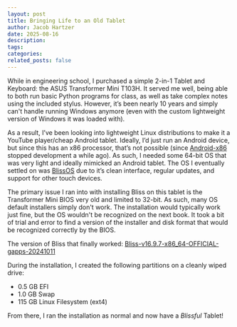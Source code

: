```yaml
---
layout: post
title: Bringing Life to an Old Tablet
author: Jacob Hartzer
date: 2025-08-16
description:
tags:
categories:
related_posts: false
---
```


While in engineering school, I purchased a simple 2-in-1 Tablet and Keyboard: the ASUS Transformer Mini T103H. It served me well, being able to both run basic Python programs for class, as well as take complex notes using the included stylus. However, it’s been nearly 10 years and simply can't handle running Windows anymore (even with the custom lightweight version of Windows it was loaded with).

As a result, I’ve been looking into lightweight Linux distributions to make it a YouTube player/cheap Android tablet. Ideally, I’d just run an Android device, but since this has an x86 processor, that’s not possible (since [Android-x86](https://www.android-x86.org/) stopped development a while ago). As such, I needed some 64-bit OS that was very light and ideally mimicked an Android tablet. The OS I eventually settled on was [BlissOS](https://blissos.org/) due to it’s clean interface, regular updates, and support for other touch devices.

The primary issue I ran into with installing Bliss on this tablet is the Transformer Mini BIOS very old and limited to 32-bit. As such, many OS default installers simply don't work. The installation would typically work just fine, but the OS wouldn't be recognized on the next book. It took a bit of trial and error to find a version of the installer and disk format that would be recognized correctly by the BIOS.

The version of Bliss that finally worked: [Bliss-v16.9.7-x86_64-OFFICIAL-gapps-20241011](https://sourceforge.net/projects/blissos-x86/files/Official/BlissOS16/Gapps/Generic/)

During the installation, I created the following partitions on a cleanly wiped drive:

- 0.5 GB EFI
- 1.0 GB Swap
- 115 GB Linux Filesystem (ext4)

From there, I ran the installation as normal and now have a *Blissful* Tablet!
